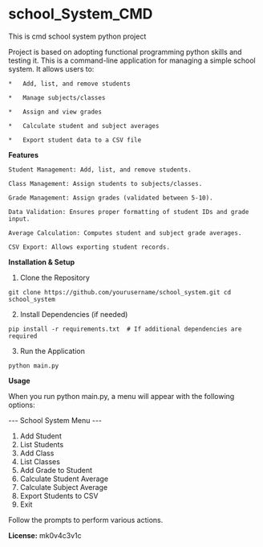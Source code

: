 # school_System_CMD
This is cmd school system python project

Project is based on adopting functional programming python skills and testing it.
This is a command-line application for managing a simple school system. It allows users to:

    *   Add, list, and remove students

    *   Manage subjects/classes

    *   Assign and view grades

    *   Calculate student and subject averages

    *   Export student data to a CSV file

**Features**

    Student Management: Add, list, and remove students.

    Class Management: Assign students to subjects/classes.

    Grade Management: Assign grades (validated between 5-10).

    Data Validation: Ensures proper formatting of student IDs and grade input.

    Average Calculation: Computes student and subject grade averages.

    CSV Export: Allows exporting student records.


**Installation & Setup**

1. Clone the Repository

`git clone https://github.com/yourusername/school_system.git
 cd school_system`

2. Install Dependencies (if needed)

`pip install -r requirements.txt  # If additional dependencies are required
`

3. Run the Application

`python main.py
`

**Usage**

When you run python main.py, a menu will appear with the following options:

--- School System Menu ---
1. Add Student
2. List Students
3. Add Class
4. List Classes
5. Add Grade to Student
6. Calculate Student Average
7. Calculate Subject Average
8. Export Students to CSV
9. Exit

Follow the prompts to perform various actions.

**License:**
mk0v4c3v1c